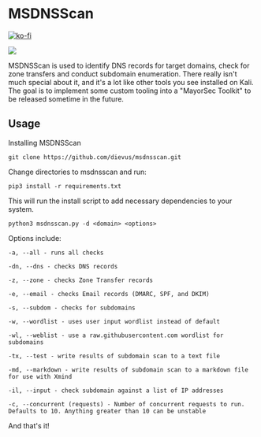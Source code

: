 # MSDNSScan

[![ko-fi](https://ko-fi.com/img/githubbutton_sm.svg)](https://ko-fi.com/M4M03Q2JN)

<p align="left">
  <img src="https://github.com/dievus/msdnsscan/blob/main/images/msdnsscan.png" />
</p>

MSDNSScan is used to identify DNS records for target domains, check for zone transfers and conduct subdomain enumeration. There really isn't much special about it, and it's a lot like other tools you see installed on Kali. The goal is to implement some custom tooling into a "MayorSec Toolkit" to be released sometime in the future.

## Usage
Installing MSDNSScan

```git clone https://github.com/dievus/msdnsscan.git```

Change directories to msdnsscan and run:

```pip3 install -r requirements.txt```

This will run the install script to add necessary dependencies to your system.

```python3 msdnsscan.py -d <domain> <options>```

Options include:

```-a, --all - runs all checks```

 ```-dn, --dns - checks DNS records```
 
 ```-z, --zone - checks Zone Transfer records```

 ```-e, --email - checks Email records (DMARC, SPF, and DKIM)```
 
 ```-s, --subdom - checks for subdomains```
  
 ```-w, --wordlist - uses user input wordlist instead of default```
 
 ```-wl, --weblist - use a raw.githubusercontent.com wordlist for subdomains```

 ```-tx, --test - write results of subdomain scan to a text file```

 ```-md, --markdown - write results of subdomain scan to a markdown file for use with Xmind```

 ```-il, --input - check subdomain against a list of IP addresses```

 ```-c, --concurrent (requests) - Number of concurrent requests to run. Defaults to 10. Anything greater than 10 can be unstable```

And that's it!
